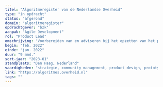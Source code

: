 ```yaml
---
titel: "Algoritmeregister van de Nederlandse Overheid"
type: "in opdracht"
status: "afgerond"
domein: "algoritmeregister"
opdrachtgever: "bzk"
aanpak: "Agile Development"
rol: "Product Lead"
omschrijving: "Voorbereiden van en adviseren bij het opzetten van het programma Algoritmeregister."
begin: "feb. 2022"
einde: "jan. 2022"
duur: "9 mnd."
sort-jaar: "2023-01"
standplaats: "Den Haag, Nederland"
vaardigheden: "strategie, community management, product design, prototyping"
link: "https://algoritmes.overheid.nl"
tags: ""
---
```

